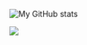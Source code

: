![My GitHub stats](https://github-readme-stats.vercel.app/api?username=roberttan&show_icons=true&theme=radical)

<img src="https://github-readme-stats.vercel.app/api/wakatime?username=roberttan&theme=radical&layout=compact&v=2">


<!--
**RobertTan089/RobertTan089** is a ✨ _special_ ✨ repository because its `README.md` (this file) appears on your GitHub profile.

Here are some ideas to get you started:

- 🔭 I’m currently working on ...
- 🌱 I’m currently learning ...
- 👯 I’m looking to collaborate on ...
- 🤔 I’m looking for help with ...
- 💬 Ask me about ...
- 📫 How to reach me: ...
- 😄 Pronouns: ...
- ⚡ Fun fact: ...
-->
